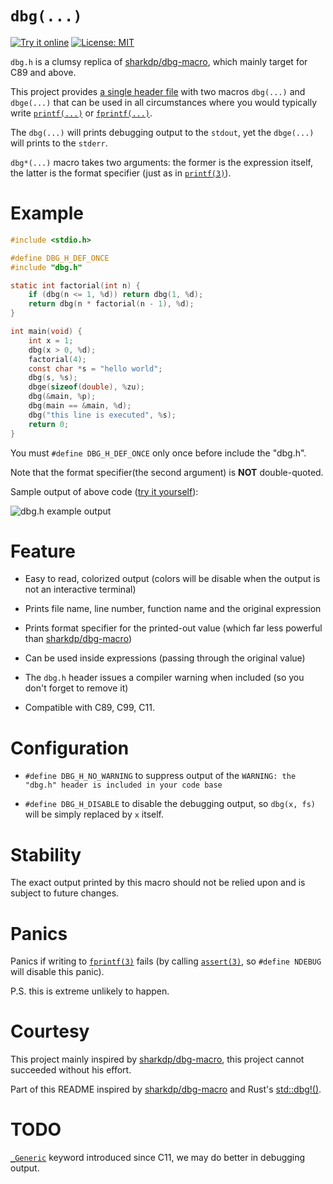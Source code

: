 # `dbg(...)`

[![Try it online](https://img.shields.io/badge/try-online-f34b7d.svg)](https://repl.it/@leiless/dbgh-demo) [![License: MIT](https://img.shields.io/badge/license-MIT-blue.svg)](dbg.h)

`dbg.h` is a clumsy replica of [sharkdp/dbg-macro](https://github.com/sharkdp/dbg-macro), which mainly target for C89 and above.

This project provides [a single header file](dbg.h) with two macros `dbg(...)` and `dbge(...)` that can be used in all circumstances where you would typically write [`printf(...)`](https://www.man7.org/linux/man-pages/man3/printf.3.html) or [`fprintf(...)`](https://www.man7.org/linux/man-pages/man3/fprintf.3.html).

The `dbg(...)` will prints debugging output to the `stdout`, yet the `dbge(...)` will prints to the `stderr`.

`dbg*(...)` macro takes two arguments: the former is the expression itself, the latter is the format specifier (just as in [`printf(3)`](https://www.man7.org/linux/man-pages/man3/printf.3.html)).

# Example

```c
#include <stdio.h>

#define DBG_H_DEF_ONCE
#include "dbg.h"

static int factorial(int n) {
    if (dbg(n <= 1, %d)) return dbg(1, %d);
    return dbg(n * factorial(n - 1), %d);
}

int main(void) {
    int x = 1;
    dbg(x > 0, %d);
    factorial(4);
    const char *s = "hello world";
    dbg(s, %s);
    dbge(sizeof(double), %zu);
    dbg(&main, %p);
    dbg(main == &main, %d);
    dbg("this line is executed", %s);
    return 0;
}
```

You must `#define DBG_H_DEF_ONCE` only once before include the "dbg.h".

Note that the format specifier(the second argument) is **NOT** double-quoted.

Sample output of above code ([try it yourself](https://repl.it/@leiless/dbgh-demo)):

![dbg.h example output](https://user-images.githubusercontent.com/38041294/90304146-2e128a00-dee7-11ea-8462-2854dfdeac03.png)

# Feature

* Easy to read, colorized output (colors will be disable when the output is not an interactive terminal)

* Prints file name, line number, function name and the original expression

* Prints format specifier for the printed-out value (which far less powerful than [sharkdp/dbg-macro](https://github.com/sharkdp/dbg-macro))

* Can be used inside expressions (passing through the original value)

* The `dbg.h` header issues a compiler warning when included (so you don't forget to remove it)

* Compatible with C89, C99, C11.

# Configuration

* `#define DBG_H_NO_WARNING` to suppress output of the `WARNING: the "dbg.h" header is included in your code base`

* `#define DBG_H_DISABLE` to disable the debugging output, so `dbg(x, fs)` will be simply replaced by `x` itself.

# Stability

The exact output printed by this macro should not be relied upon and is subject to future changes.

# Panics

Panics if writing to [`fprintf(3)`](https://www.man7.org/linux/man-pages/man3/fprintf.3.html) fails (by calling [`assert(3)`](https://www.man7.org/linux/man-pages/man3/assert.3.html), so `#define NDEBUG` will disable this panic).

P.S. this is extreme unlikely to happen.

# Courtesy

This project mainly inspired by [sharkdp/dbg-macro](https://github.com/sharkdp/dbg-macro), this project cannot succeeded without his effort.

Part of this README inspired by [sharkdp/dbg-macro](https://github.com/sharkdp/dbg-macro) and Rust's [std::dbg!()](https://doc.rust-lang.org/std/macro.dbg.html).

# TODO

[`_Generic`](https://en.cppreference.com/w/c/language/generic) keyword introduced since C11, we may do better in debugging output.

